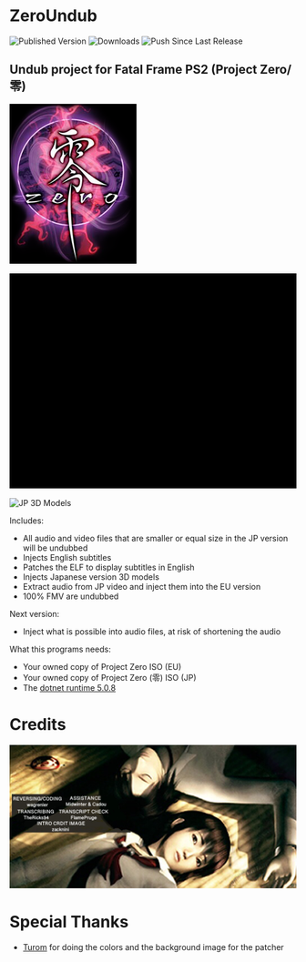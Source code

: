 # ZeroUndub
![Published Version](https://github.com/wagrenier/ZeroUndub/workflows/Publish%20New%20Version/badge.svg)
![Downloads](https://img.shields.io/github/downloads/wagrenier/zeroundub/total)
![Push Since Last Release](https://img.shields.io/github/commits-since/wagrenier/zeroundub/latest)

## Undub project for Fatal Frame PS2 (Project Zero/零)

![Background Image](docs/background.png)

![Splash Screen And Original Title Screen](docs/splashscreen.gif)

![JP 3D Models](docs/models.gif)

Includes:
* All audio and video files that are smaller or equal size in the JP version will be undubbed
* Injects English subtitles
* Patches the ELF to display subtitles in English
* Injects Japanese version 3D models
* Extract audio from JP video and inject them into the EU version
* 100% FMV are undubbed

Next version:
* Inject what is possible into audio files, at risk of shortening the audio

What this programs needs:
* Your owned copy of Project Zero ISO (EU)
* Your owned copy of Project Zero (零) ISO (JP)
* The [dotnet runtime 5.0.8](https://dotnet.microsoft.com/download/dotnet/thank-you/runtime-desktop-5.0.8-windows-x64-installer)

# Credits
![Intro Image](docs/introimage.png)

# Special Thanks
* [Turom](https://github.com/Turom) for doing the colors and the background image for the patcher

